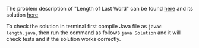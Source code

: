 The problem description of "Length of Last Word" can be found [here](https://leetcode.com/problems/length-of-last-word/description/) and its solution [here](https://github.com/aurimas13/Solutions-To-Problems/blob/main/LeetCode/Java%20Solutions/Length%20of%20Last%20Word/length.java)

To check the solution in terminal first compile Java file as `javac length.java`, then run the command as follows `java Solution` and it will check tests and if the solution works correctly.
